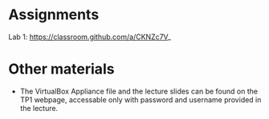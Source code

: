 # Assignments

Lab 1: https://classroom.github.com/a/CKNZc7V_

# Other materials

* The VirtualBox Appliance file and the lecture slides can be found on the TP1 webpage,
accessable only with password and username provided in the lecture.
